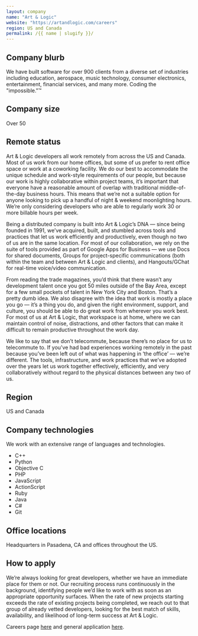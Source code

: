 ```yaml
---
layout: company
name: "Art & Logic"
website: "https://artandlogic.com/careers"
region: US and Canada
permalink: /{{ name | slugify }}/
---
```


## Company blurb

We have built software for over 900 clients from a diverse set of industries including education, aerospace, music technology, consumer electronics, entertainment, financial services, and many more. Coding the "impossible."™

## Company size

Over 50 

## Remote status

Art & Logic developers all work remotely from across the US and Canada. Most of us work from our home offices, but some of us prefer to rent office space or work at a coworking facility. We do our best to accommodate the unique schedule and work-style requirements of our people, but because our work is highly collaborative within project teams, it’s important that everyone have a reasonable amount of overlap with traditional middle-of-the-day business hours. This means that we’re not a suitable option for anyone looking to pick up a handful of night & weekend moonlighting hours. We’re only considering developers who are able to regularly work 30 or more billable hours per week.

Being a distributed company is built into Art & Logic’s DNA — since being founded in 1991, we’ve acquired, built, and stumbled across tools and practices that let us work efficiently and productively, even though no two of us are in the same location.
For most of our collaboration, we rely on the suite of tools provided as part of Google Apps for Business — we use Docs for shared documents, Groups for project-specific communications (both within the team and between Art & Logic and clients), and Hangouts/GChat for real-time voice/video communication.

From reading the trade magazines, you’d think that there wasn’t any development talent once you got 50 miles outside of the Bay Area, except for a few small pockets of talent in New York City and Boston. That’s a pretty dumb idea. We also disagree with the idea that work is mostly a place you go — it’s a thing you do, and given the right environment, support, and culture, you should be able to do great work from wherever you work best. For most of us at Art & Logic, that workspace is at home, where we can maintain control of noise, distractions, and other factors that can make it difficult to remain productive throughout the work day.

We like to say that we don’t telecommute, because there’s no place for us to telecommute to. If you’ve had bad experiences working remotely in the past because you’ve been left out of what was happening in ‘the office’ — we’re different. The tools, infrastructure, and work practices that we’ve adopted over the years let us work together effectively, efficiently, and very collaboratively without regard to the physical distances between any two of us.

## Region

US and Canada

## Company technologies

We work with an extensive range of languages and technologies. 

* C++
* Python
* Objective C
* PHP
* JavaScript
* ActionScript
* Ruby
* Java
* C#
* Git

## Office locations

Headquarters in Pasadena, CA and offices throughout the US. 

## How to apply

We’re always looking for great developers, whether we have an immediate place for them or not. Our recruiting process runs continuously in the background, identifying people we’d like to work with as soon as an appropriate opportunity surfaces. When the rate of new projects starting exceeds the rate of existing projects being completed, we reach out to that group of already vetted developers, looking for the best match of skills, availability, and likelihood of long-term success at Art & Logic.

Careers page [here](https://artandlogic.com/careers/) and general application [here](https://artandlogic.com/apply/).